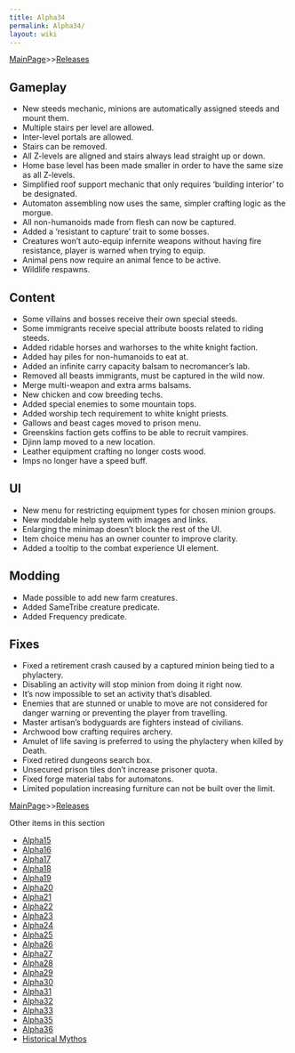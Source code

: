 ```yaml
---
title: Alpha34
permalink: Alpha34/
layout: wiki
---
```


[MainPage](/keeperrl_wiki/ "wikilink")>>[Releases](/keeperrl_wiki/Releases "wikilink")

Gameplay
--------

-	New steeds mechanic, minions are automatically assigned steeds and mount them.
-	Multiple stairs per level are allowed.
-	Inter-level portals are allowed.
-	Stairs can be removed.
-	All Z-levels are aligned and stairs always lead straight up or down.
-	Home base level has been made smaller in order to have the same size as all Z-levels.
-	Simplified roof support mechanic that only requires ‘building interior’ to be designated.
-	Automaton assembling now uses the same, simpler crafting logic as the morgue.
-	All non-humanoids made from flesh can now be captured.
-	Added a ‘resistant to capture’ trait to some bosses.
-	Creatures won’t auto-equip infernite weapons without having fire resistance, player is warned when trying to equip.
-	Animal pens now require an animal fence to be active.
-	Wildlife respawns.


Content
-------

-	Some villains and bosses receive their own special steeds.
-	Some immigrants receive special attribute boosts related to riding steeds.
-	Added ridable horses and warhorses to the white knight faction.
-	Added hay piles for non-humanoids to eat at.
-	Added an infinite carry capacity balsam to necromancer’s lab.
-	Removed all beasts immigrants, must be captured in the wild now.
-	Merge multi-weapon and extra arms balsams.
-	New chicken and cow breeding techs.
-	Added special enemies to some mountain tops.
-	Added worship tech requirement to white knight priests.
-	Gallows and beast cages moved to prison menu.
-	Greenskins faction gets coffins to be able to recruit vampires.
-	Djinn lamp moved to a new location.
-	Leather equipment crafting no longer costs wood.
-	Imps no longer have a speed buff.


UI
--

-	New menu for restricting equipment types for chosen minion groups.
-	New moddable help system with images and links.
-	Enlarging the minimap doesn’t block the rest of the UI.
-	Item choice menu has an owner counter to improve clarity.
-	Added a tooltip to the combat experience UI element.


Modding
-------

-	Made possible to add new farm creatures.
-	Added SameTribe creature predicate.
-	Added Frequency predicate.


Fixes
-----

-	Fixed a retirement crash caused by a captured minion being tied to a phylactery.
-	Disabling an activity will stop minion from doing it right now.
-	It’s now impossible to set an activity that’s disabled.
-	Enemies that are stunned or unable to move are not considered for danger warning or preventing the player from travelling.
-	Master artisan’s bodyguards are fighters instead of civilians.
-	Archwood bow crafting requires archery.
-	Amulet of life saving is preferred to using the phylactery when killed by Death.
-	Fixed retired dungeons search box.
-	Unsecured prison tiles don’t increase prisoner quota.
-	Fixed forge material tabs for automatons.
-	Limited population increasing furniture can not be built over the limit.

[MainPage](/keeperrl_wiki/ "wikilink")>>[Releases](/keeperrl_wiki/Releases "wikilink")

Other items in this section
-    [Alpha15](/keeperrl_wiki/Alpha15 "wikilink")
-    [Alpha16](/keeperrl_wiki/Alpha16 "wikilink")
-    [Alpha17](/keeperrl_wiki/Alpha17 "wikilink")
-    [Alpha18](/keeperrl_wiki/Alpha18 "wikilink")
-    [Alpha19](/keeperrl_wiki/Alpha19 "wikilink")
-    [Alpha20](/keeperrl_wiki/Alpha20 "wikilink")
-    [Alpha21](/keeperrl_wiki/Alpha21 "wikilink")
-    [Alpha22](/keeperrl_wiki/Alpha22 "wikilink")
-    [Alpha23](/keeperrl_wiki/Alpha23 "wikilink")
-    [Alpha24](/keeperrl_wiki/Alpha24 "wikilink")
-    [Alpha25](/keeperrl_wiki/Alpha25 "wikilink")
-    [Alpha26](/keeperrl_wiki/Alpha26 "wikilink")
-    [Alpha27](/keeperrl_wiki/Alpha27 "wikilink")
-    [Alpha28](/keeperrl_wiki/Alpha28 "wikilink")
-    [Alpha29](/keeperrl_wiki/Alpha29 "wikilink")
-    [Alpha30](/keeperrl_wiki/Alpha30 "wikilink")
-    [Alpha31](/keeperrl_wiki/Alpha31 "wikilink")
-    [Alpha32](/keeperrl_wiki/Alpha32 "wikilink")
-    [Alpha33](/keeperrl_wiki/Alpha33 "wikilink")
-    [Alpha35](/keeperrl_wiki/Alpha35 "wikilink")
-    [Alpha36](/keeperrl_wiki/Alpha36 "wikilink")
-    [Historical Mythos](/keeperrl_wiki/Historical_Mythos "wikilink")
